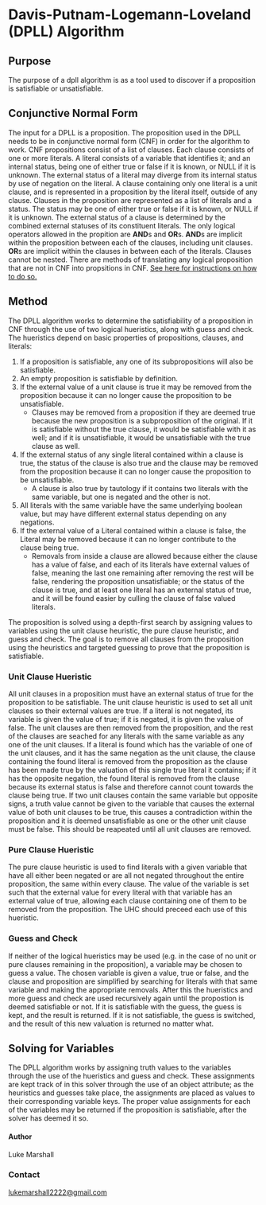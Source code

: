 # Davis-Putnam-Logemann-Loveland (DPLL) Algorithm 

## Purpose
The purpose of a dpll algorithm is as a tool used to discover if a proposition is satisfiable or unsatisfiable. 

## Conjunctive Normal Form
The input for a DPLL is a proposition. The proposition used in the DPLL needs to be in conjunctive normal form (CNF) in order for the algorithm to work. CNF propositions consist of a list of clauses. Each clause consists of one or more literals. A literal consists of a variable that identifies it; and an internal status, being one of either true or false if it is known, or NULL if it is unknown. The external status of a literal may diverge from its internal status by use of negation on the literal. A clause containing only one literal is a unit clause, and is represented in a proposition by the literal itself, outside of any clause. Clauses in the proposition are represented as a list of literals and a status. The status may be one of either true or false if it is known, or NULL if it is unknown. The external status of a clause is determined by the combined external statuses of its constituent literals. The only logical operators allowed in the propition are **AND**s and **OR**s. **AND**s are implicit within the proposition between each of the clauses, including unit clauses. **OR**s are implicit within the clauses in between each of the literals. Clauses cannot be nested. There are methods of translating any logical proposition that are not in CNF into propsitions in CNF. [See here for instructions on how to do so.](https://users.aalto.fi/~tjunttil/2020-DP-AUT/notes-sat/cnf2.html)

## Method
The DPLL algorithm works to determine the satisfiability of a proposition in CNF through the
use of two logical hueristics, along with guess and check. The hueristics depend on basic properties of propositions, clauses, and literals:
1. If a proposition is satisfiable, any one of its subpropositions will also be satisfiable.
2. An empty proposition is satisfiable by definition.
3. If the external value of a unit clause is true it may be removed from the proposition
because it can no longer cause the proposition to be unsatisfiable. 
    - Clauses may be removed from a proposition if they are deemed true because the new proposition is a subproposition of the original. If it is satisfiable without the true clause, it would be satisfiable with it as well; and if it is unsatisfiable, it would be unsatisfiable with the true clause as well. 
4. If the external status of any single literal contained within a clause is true, the status of the clause is also true and the clause may be removed from the proposition because it can no longer cause the proposition to be unsatisfiable.
    - A clause is also true by tautology if it contains two literals with the same variable, but one is negated and the other is not.
5. All literals with the same variable have the same underlying boolean value, but may have different external status depending on any negations. 
6. If the external value of a Literal contained within a clause is false, the Literal may be removed because it can no longer contribute to the clause being true.
    - Removals from inside a clause are allowed because either the clause has a value of false, and each of its literals have external values of false, meaning the last one remaining after removing the rest will be false, rendering the proposition unsatisfiable; or the status of the clause is true, and at least one literal has an external status of true, and it will be found easier by culling the clause of false valued literals.

The proposition is solved using a depth-first search by assigning values to variables using the unit clause heuristic, the pure clause heuristic, and guess and check. The goal is to remove all clauses from the proposition using the heuristics and targeted guessing to prove that the proposition is satisfiable. 

### Unit Clause Hueristic
All unit clauses in a proposition must have an external status of true for the proposition 
to be satisfiable. The unit clause heuristic is used to set all unit clauses so their external 
values are true. If a literal is not negated, its variable is given the value of true; if it is negated, it is given the value of false. The unit clauses are then removed from the proposition, and the rest of the clauses are seached for any literals with the same variable as any one of the unit clauses. If a literal is found which has the variable of one of the unit clauses, and it has the same negation as the unit clause, the clause containing the found literal is removed from the proposition as the clause has been made true by the valuation of this single true literal it contains; if it has the opposite negation, the found literal is removed from the clause because its external status is false and therefore cannot count towards the clause being true. If two unit clauses contain the same variable but opposite signs, a truth value cannot be given to the variable that causes the external value of both unit clauses to be true, this causes a contradiction within the proposition and it is deemed unsatisfiable as one or the other unit clause must be false. This should be reapeated until all unit clauses are removed.

### Pure Clause Hueristic
The pure clause heuristic is used to find literals with a given variable that have all
either been negated or are all not negated throughout the entire proposition, the same within every clause. The value of the variable is set such that the external value for every literal with that variable has an external value of true, allowing each clause containing one of them to be removed from the proposition. The UHC should preceed each use of this hueristic.

### Guess and Check
If neither of the logical hueristics may be used (e.g. in the case of no unit or pure
clauses remaining in the proposition), a variable may be chosen to guess a value. The chosen variable is given a value, true or false, and the clause and proposition are simplified by searching for literals with that same variable and making the appropriate removals. After this the hueristics and more guess and check are used recursively again until the propostion is deemed satisfiable or not. If it is satisfiable with the guess, the guess is kept, and the result is returned. If it is not satisfiable, the guess is switched, and the result of this new valuation is returned no matter what.   

## Solving for Variables
The DPLL algorithm works by assigning truth values to the variables through the use of the
hueristics and guess and check. These assignments are kept track of in this solver through the use of an object attribute; as the heuristics and guesses take place, the assignments are placed as values to their corresponding variable keys. The proper value assignments for each of the variables may be returned if the proposition is satisfiable, after the solver has deemed it so.

#### Author
Luke Marshall
### Contact 
lukemarshall2222@gmail.com